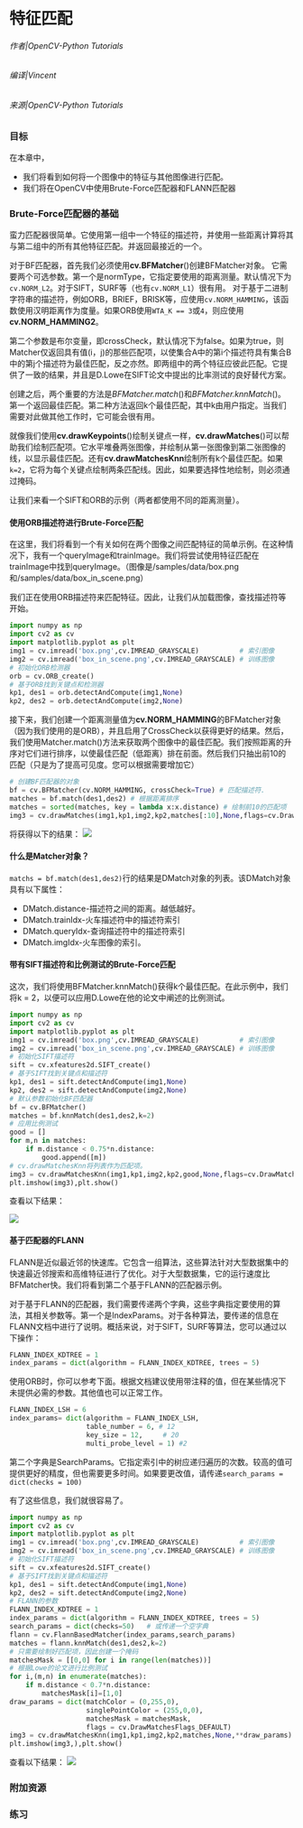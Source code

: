 # 特征匹配

###### 作者|OpenCV-Python Tutorials
###### 编译|Vincent
###### 来源|OpenCV-Python Tutorials 

### 目标

在本章中，
- 我们将看到如何将一个图像中的特征与其他图像进行匹配。
- 我们将在OpenCV中使用Brute-Force匹配器和FLANN匹配器 

### Brute-Force匹配器的基础

蛮力匹配器很简单。它使用第一组中一个特征的描述符，并使用一些距离计算将其与第二组中的所有其他特征匹配。并返回最接近的一个。

对于BF匹配器，首先我们必须使用**cv.BFMatcher**()创建BFMatcher对象。
它需要两个可选参数。第一个是normType，它指定要使用的距离测量。默认情况下为`cv.NORM_L2`。对于SIFT，SURF等（也有`cv.NORM_L1`）很有用。
对于基于二进制字符串的描述符，例如ORB，BRIEF，BRISK等，应使用`cv.NORM_HAMMING`，该函数使用汉明距离作为度量。如果ORB使用`WTA_K == 3`或`4`，则应使用**cv.NORM_HAMMING2**。

第二个参数是布尔变量，即crossCheck，默认情况下为false。如果为true，则Matcher仅返回具有值(i，j)的那些匹配项，以使集合A中的第i个描述符具有集合B中的第j个描述符为最佳匹配，反之亦然。即两组中的两个特征应彼此匹配。它提供了一致的结果，并且是D.Lowe在SIFT论文中提出的比率测试的良好替代方案。

创建之后，两个重要的方法是*BFMatcher.match*()和*BFMatcher.knnMatch*()。第一个返回最佳匹配。第二种方法返回k个最佳匹配，其中k由用户指定。当我们需要对此做其他工作时，它可能会很有用。

就像我们使用**cv.drawKeypoints**()绘制关键点一样，**cv.drawMatches**()可以帮助我们绘制匹配项。它水平堆叠两张图像，并绘制从第一张图像到第二张图像的线，以显示最佳匹配。还有**cv.drawMatchesKnn**绘制所有k个最佳匹配。如果`k=2`，它将为每个关键点绘制两条匹配线。因此，如果要选择性地绘制，则必须通过掩码。

让我们来看一个SIFT和ORB的示例（两者都使用不同的距离测量）。

#### 使用ORB描述符进行Brute-Force匹配

在这里，我们将看到一个有关如何在两个图像之间匹配特征的简单示例。在这种情况下，我有一个queryImage和trainImage。我们将尝试使用特征匹配在trainImage中找到queryImage。（图像是/samples/data/box.png和/samples/data/box_in_scene.png）

我们正在使用ORB描述符来匹配特征。因此，让我们从加载图像，查找描述符等开始。

```python
import numpy as np
import cv2 as cv
import matplotlib.pyplot as plt
img1 = cv.imread('box.png',cv.IMREAD_GRAYSCALE)          # 索引图像
img2 = cv.imread('box_in_scene.png',cv.IMREAD_GRAYSCALE) # 训练图像
# 初始化ORB检测器
orb = cv.ORB_create()
# 基于ORB找到关键点和检测器
kp1, des1 = orb.detectAndCompute(img1,None)
kp2, des2 = orb.detectAndCompute(img2,None)
```

接下来，我们创建一个距离测量值为**cv.NORM_HAMMING**的BFMatcher对象（因为我们使用的是ORB），并且启用了CrossCheck以获得更好的结果。然后，我们使用Matcher.match()方法来获取两个图像中的最佳匹配。我们按照距离的升序对它们进行排序，以使最佳匹配（低距离）排在前面。然后我们只抽出前10的匹配（只是为了提高可见度。您可以根据需要增加它）

```python
# 创建BF匹配器的对象
bf = cv.BFMatcher(cv.NORM_HAMMING, crossCheck=True) # 匹配描述符.
matches = bf.match(des1,des2) # 根据距离排序
matches = sorted(matches, key = lambda x:x.distance) # 绘制前10的匹配项
img3 = cv.drawMatches(img1,kp1,img2,kp2,matches[:10],None,flags=cv.DrawMatchesFlags_NOT_DRAW_SINGLE_POINTS) plt.imshow(img3),plt.show()
```

将获得以下的结果：
![](http://qiniu.aihubs.net/matcher_result1.jpg)

#### 什么是Matcher对象？
`matchs = bf.match(des1,des2)`行的结果是DMatch对象的列表。该DMatch对象具有以下属性：
- DMatch.distance-描述符之间的距离。越低越好。
- DMatch.trainIdx-火车描述符中的描述符索引
- DMatch.queryIdx-查询描述符中的描述符索引
- DMatch.imgIdx-火车图像的索引。

#### 带有SIFT描述符和比例测试的Brute-Force匹配
这次，我们将使用BFMatcher.knnMatch()获得k个最佳匹配。在此示例中，我们将k = 2，以便可以应用D.Lowe在他的论文中阐述的比例测试。

```python
import numpy as np
import cv2 as cv
import matplotlib.pyplot as plt
img1 = cv.imread('box.png',cv.IMREAD_GRAYSCALE)          # 索引图像
img2 = cv.imread('box_in_scene.png',cv.IMREAD_GRAYSCALE) # 训练图像
# 初始化SIFT描述符
sift = cv.xfeatures2d.SIFT_create()
# 基于SIFT找到关键点和描述符
kp1, des1 = sift.detectAndCompute(img1,None)
kp2, des2 = sift.detectAndCompute(img2,None)
# 默认参数初始化BF匹配器
bf = cv.BFMatcher()
matches = bf.knnMatch(des1,des2,k=2)
# 应用比例测试
good = []
for m,n in matches:
    if m.distance < 0.75*n.distance:
        good.append([m])
# cv.drawMatchesKnn将列表作为匹配项。
img3 = cv.drawMatchesKnn(img1,kp1,img2,kp2,good,None,flags=cv.DrawMatchesFlags_NOT_DRAW_SINGLE_POINTS)
plt.imshow(img3),plt.show()
```

查看以下结果：

![](http://qiniu.aihubs.net/matcher_result2.jpg)

#### 基于匹配器的FLANN

FLANN是近似最近邻的快速库。它包含一组算法，这些算法针对大型数据集中的快速最近邻搜索和高维特征进行了优化。对于大型数据集，它的运行速度比BFMatcher快。我们将看到第二个基于FLANN的匹配器示例。

对于基于FLANN的匹配器，我们需要传递两个字典，这些字典指定要使用的算法，其相关参数等。第一个是IndexParams。对于各种算法，要传递的信息在FLANN文档中进行了说明。概括来说，对于SIFT，SURF等算法，您可以通过以下操作： 

```python
FLANN_INDEX_KDTREE = 1 
index_params = dict(algorithm = FLANN_INDEX_KDTREE, trees = 5)
```

使用ORB时，你可以参考下面。根据文档建议使用带注释的值，但在某些情况下未提供必需的参数。其他值也可以正常工作。

```python
FLANN_INDEX_LSH = 6
index_params= dict(algorithm = FLANN_INDEX_LSH,
                   table_number = 6, # 12
                   key_size = 12,     # 20
                   multi_probe_level = 1) #2
```

第二个字典是SearchParams。它指定索引中的树应递归遍历的次数。较高的值可提供更好的精度，但也需要更多时间。如果要更改值，请传递`search_params = dict(checks = 100)`

有了这些信息，我们就很容易了。

```python
import numpy as np
import cv2 as cv
import matplotlib.pyplot as plt
img1 = cv.imread('box.png',cv.IMREAD_GRAYSCALE)          # 索引图像
img2 = cv.imread('box_in_scene.png',cv.IMREAD_GRAYSCALE) # 训练图像
# 初始化SIFT描述符
sift = cv.xfeatures2d.SIFT_create()
# 基于SIFT找到关键点和描述符
kp1, des1 = sift.detectAndCompute(img1,None)
kp2, des2 = sift.detectAndCompute(img2,None)
# FLANN的参数
FLANN_INDEX_KDTREE = 1
index_params = dict(algorithm = FLANN_INDEX_KDTREE, trees = 5)
search_params = dict(checks=50)   # 或传递一个空字典
flann = cv.FlannBasedMatcher(index_params,search_params)
matches = flann.knnMatch(des1,des2,k=2)
# 只需要绘制好匹配项，因此创建一个掩码
matchesMask = [[0,0] for i in range(len(matches))]
# 根据Lowe的论文进行比例测试
for i,(m,n) in enumerate(matches):
    if m.distance < 0.7*n.distance:
        matchesMask[i]=[1,0]
draw_params = dict(matchColor = (0,255,0),
                   singlePointColor = (255,0,0),
                   matchesMask = matchesMask,
                   flags = cv.DrawMatchesFlags_DEFAULT)
img3 = cv.drawMatchesKnn(img1,kp1,img2,kp2,matches,None,**draw_params)
plt.imshow(img3,),plt.show()
```

查看以下结果：
![](http://qiniu.aihubs.net/matcher_flann.jpg)

### 附加资源

### 练习